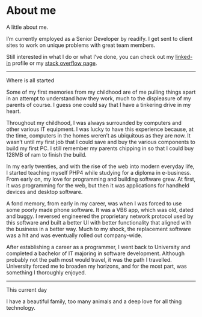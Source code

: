 # About me

A little about me.

I’m currently employed as a Senior Developer by readify. I get sent to client sites to work on unique problems with great team members.

Still interested in what I do or what I’ve done, you can check out my [linked-in](https://www.linkedin.com/in/wade-baglin-78961254/) profile or my [stack overflow page](https://stackoverflow.com/story/wadebaglin).

---

Where is all started

Some of my first memories from my childhood are of me pulling things apart in an attempt to understand how they work, much to the displeasure of my parents of course. I guess one could say that I have a tinkering drive in my heart.

Throughout my childhood, I was always surrounded by computers and other various IT equipment. I was lucky to have this experience because, at the time, computers in the homes weren’t as ubiquitous as they are now. It wasn’t until my first job that I could save and buy the various components to build my first PC. I still remember my parents chipping in so that I could buy 128MB of ram to finish the build.

In my early twenties, and with the rise of the web into modern everyday life, I started teaching myself PHP4 while studying for a diploma in e-business. From early on, my love for programming and building software grew. At first, it was programming for the web, but then it was applications for handheld devices and desktop software.

A fond memory, from early in my career, was when I was forced to use some poorly made phone software. It was a VB6 app, which was old, dated and buggy. I reversed engineered the proprietary network protocol used by this software and built a better UI with better functionality that aligned with the business in a better way. Much to my shock, the replacement software was a hit and was eventually rolled out company-wide.

After establishing a career as a programmer, I went back to University and completed a bachelor of IT majoring in software development. Although probably not the path most would travel, it was the path I travelled. University forced me to broaden my horizons, and for the most part, was something I thoroughly enjoyed.

---

This current day

I have a beautiful family, too many animals and a deep love for all thing technology.
